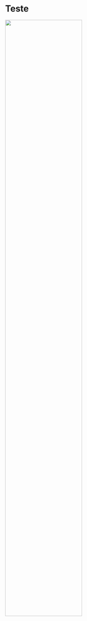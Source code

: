 # Teste

<img src=“https://github.com/dalton-reis/dalton-reis/blob/main/_._/img_DaltonReis.png” width=70% height=auto>